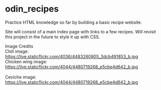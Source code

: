 # odin_recipes
Practice HTML knowledge so far by building a basic recipe website. 

Site will consist of a main index page with links to a few recipes.
Will revisit this project in the future to style it up with CSS.

Image Credits<br />
Chili image: https://live.staticflickr.com/4036/4483260805_3dcb491853_b.jpg<br />
Chicken wing image: https://live.staticflickr.com/4044/4480719268_e5cbe4d642_b.jpg<br />  
Ceviche image: https://live.staticflickr.com/4044/4480719268_e5cbe4d642_b.jpg<br />
